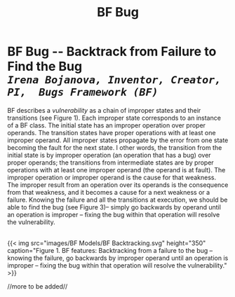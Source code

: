 ﻿---
weight: 3
title: "BF Bug"
---
# BF Bug -- Backtrack from Failure to Find the Bug<br/>_`Irena Bojanova, Inventor, Creator, PI,  Bugs Framework (BF)`_

BF describes a _vulnerability_ as a chain of improper states and their transitions (see Figure 1). Each improper state corresponds to an instance of a BF class. The initial state has an improper operation over proper operands. The transition states have proper operations with at least one improper operand. All improper states propagate by the error from one state becoming the fault for the next state. I other words, the transition from the initial state is by improper operation (an operation that has a bug) over proper operands; the transitions from intermediate states are by proper operations with at least one improper operand (the operand is at fault). The improper operation or improper operand is the cause for that weakness. The improper result from an operation over its operands is the consequence from that weakness, and it becomes a cause for a next weakness or a failure. Knowing the failure and all the transitions at execution, we should be able to find the bug (see Figure 3)– simply go backwards by operand until an operation is improper – fixing the bug within that operation will resolve the vulnerability.

<br/>
 {{< img src="images/BF Models/BF Backtracking.svg" height="350" caption="Figure 1. BF features: Backtracking from a failure to the bug – knowing the failure, go backwards by improper operand until an operation is improper – fixing the bug within that operation will resolve the vulnerability." >}}
<br/>

//more to be added//